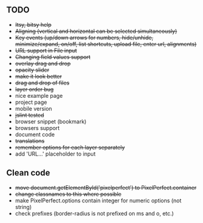 ## TODO

* ~~Itsy, bitsy help~~
* ~~Aligning (vertical and horizontal can be selected simultaneously)~~
* ~~Key events (up/down arrows for numbers, hide/unhide, minimize/expand, on/off, list shortcuts, upload file, enter url, alignments)~~
* ~~URL support in File input~~
* ~~Changing field values support~~
* ~~overlay drag and drop~~
* ~~opacity slider~~
* ~~make it look better~~
* ~~drag and drop of files~~
* ~~layer order bug~~
* nice example page
* project page
* mobile version
* ~~jslint tested~~
* browser snippet (bookmark)
* browsers support
* document code
* ~~translations~~
* ~~remember options for each layer separately~~
* add 'URL...' placeholder to input

## Clean code
* ~~move document.getElementById('pixelperfect') to PixelPerfect.container~~
* ~~change classnames to this where possible~~
* make PixelPerfect.options contain integer for numeric options (not string)
* check prefixes (border-radius is not prefixed on ms and o, etc.)